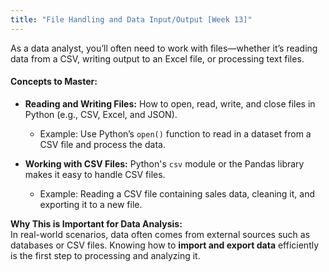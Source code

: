 ```yaml
---
title: "File Handling and Data Input/Output [Week 13]"
---
```


As a data analyst, you’ll often need to work with files—whether it’s reading data from a CSV, writing output to an Excel file, or processing text files.

#### Concepts to Master:
- **Reading and Writing Files:** How to open, read, write, and close files in Python (e.g., CSV, Excel, and JSON).
  - Example: Use Python’s `open()` function to read in a dataset from a CSV file and process the data.

- **Working with CSV Files:** Python's `csv` module or the Pandas library makes it easy to handle CSV files.
  - Example: Reading a CSV file containing sales data, cleaning it, and exporting it to a new file.

**Why This is Important for Data Analysis:**  
In real-world scenarios, data often comes from external sources such as databases or CSV files. Knowing how to **import and export data** efficiently is the first step to processing and analyzing it.